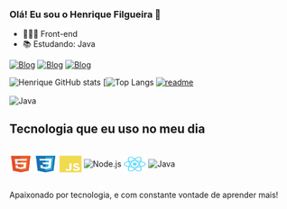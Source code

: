 ### Olá! Eu sou o Henrique Filgueira 🖖

- 👨🏽‍💻 Front-end
- 📚 Estudando: Java


[![Blog](https://img.shields.io/badge/LinkedIn-0077B5?style=for-the-badge&logo=linkedin&logoColor=white)](https://www.linkedin.com/in/henrique-filgueira/)
[![Blog](https://img.shields.io/badge/Gmail-D14836?style=for-the-badge&logo=gmail&logoColor=white)](https://mail.google.com/mail/?view=cm&fs=1&tf=1&to=henriquefilg.silva@gmail.com)
[![Blog](https://img.shields.io/badge/WhatsApp-25D366?style=for-the-badge&logo=whatsapp&logoColor=white)](https://api.whatsapp.com/send?phone=5561999882089&text=)

![Henrique GitHub stats](https://github-readme-stats.vercel.app/api?username=HenriqueFilg&show_icons=true&theme=merko) [![Top Langs](https://github-readme-stats.vercel.app/api/top-langs/?username=HenriqueFilg&layout=compact)
[![readme](https://github-readme-stats.vercel.app/api/pin/?username=HenriqueFilg&repo=HenriqueFilg&theme=merko)](https://github.com/HenriqueFilg)

<img align=center alt="Java" height=130 width=140 src=https://blogger.googleusercontent.com/img/b/R29vZ2xl/AVvXsEhZ2eOtgyzUJwcu-T8tAkOk-Pp39iGlbANF_ATFGoDOZqf4DcqANkAVo2W1ii7iXsNyMP52wV7BT8GKghM2Yrpuv0_5NFke2KmdiDNXPH-tD1spF21oUENTIMMjbUjjT2ELiu2EtAuWSyVpOtHSHEfPGGBVpq8srJf7_iPGq66aHuPOYec-HByruL6nCQ/s320/MemojiApple.PNG>


## Tecnologia que eu uso no meu dia

<div style="display: inline_block"><br/>
    <img align=center alt="Html5" height=30 width=40 src=https://raw.githubusercontent.com/devicons/devicon/master/icons/html5/html5-original.svg>
    <img align=center alt="CSS3" height=30 width=40 src=https://raw.githubusercontent.com/devicons/devicon/master/icons/css3/css3-original.svg>
    <img align=center alt="Javascript" height=30 width=40 src=https://raw.githubusercontent.com/devicons/devicon/master/icons/javascript/javascript-plain.svg>
    <img align=center alt="Node.js" height=30 width=40 src=https://cdn.jsdelivr.net/gh/devicons/devicon/icons/nodejs/nodejs-plain.svg>
    <img align=center alt="React" height=30 width=40 src=https://raw.githubusercontent.com/devicons/devicon/master/icons/react/react-original.svg>
    <img align=center alt="Java" height=30 width=40 src=https://cdn.jsdelivr.net/gh/devicons/devicon/icons/java/java-plain.svg>
    

</div><br/>



Apaixonado por tecnologia, e com constante vontade de aprender mais! 




  
